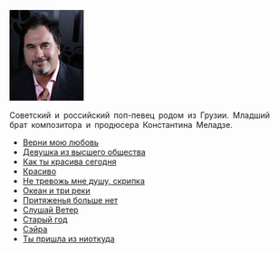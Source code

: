 ![](meladze_valerij.jpg)

Советский и российский поп-певец родом из Грузии. Младший брат композитора и продюсера Константина Меладзе.

* [Верни мою любовь](Верни%20мою%20любовь)
* [Девушка из высшего общества](Девушка%20из%20высшего%20общества)
* [Как ты красива сегодня](Как%20ты%20красива%20сегодня)
* [Красиво](Красиво)
* [Не тревожь мне душу, скрипка](Не%20тревожь%20мне%20душу,%20скрипка)
* [Океан и три реки](Океан%20и%20три%20реки)
* [Притяженья больше нет](Притяженья%20больше%20нет)
* [Слушай Ветер](Слушай%20Ветер)
* [Старый год](Старый%20год)
* [Сэйра](Сэйра)
* [Ты пришла из ниоткуда](Ты%20пришла%20из%20ниоткуда)